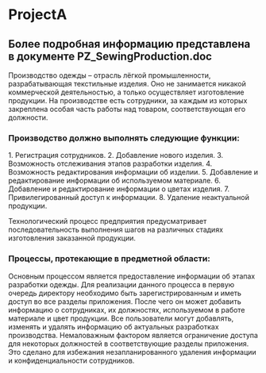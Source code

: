 # ProjectA

<h2>Более подробная информацию представлена в документе PZ_SewingРroduction.doc</h2>

Производство одежды – отрасль лёгкой промышленности, разрабатывающая текстильные изделия. Оно не занимается никакой коммерческой деятельностью, а только осуществляет изготовление продукции. 
На производстве есть сотрудники, за каждым из которых закреплена особая часть работы над товаром, соответствующая его должности.

<h3>Производство должно выполнять следующие функции:</h3>
1.	Регистрация сотрудников.
2.	Добавление нового изделия.
3.	Возможность отслеживания этапов разработки изделия.
4.	Возможность редактирования информации об изделии.
5.	Добавление и редактирование информации об используемом материале.
6.	Добавление и редактирование информации о цветах изделия.
7.	Привилегированный доступ к информации.
8.	Удаление неактуальной продукции.

Технологический процесс предприятия предусматривает последовательность выполнения шагов на различных стадиях изготовления заказанной продукции.

<h3>Процессы, протекающие в предметной области:</h3>
Основным процессом является предоставление информации об этапах разработки одежды. 
Для реализации данного процесса в первую очередь директору необходимо быть зарегистрированным и иметь доступ во все разделы приложения. 
После чего он может добавить информацию о сотрудниках, их должностях, используемом в работе материале и цвет продукции. 
Все пользователи могут добавлять, изменять и удалять информацию об актуальных разработках производства.
Немаловажным фактором является ограничение доступа для некоторых должностей в соответствующие разделы приложения. 
Это сделано для избежания незапланированного удаления информации и конфиденциальности сотрудников.
